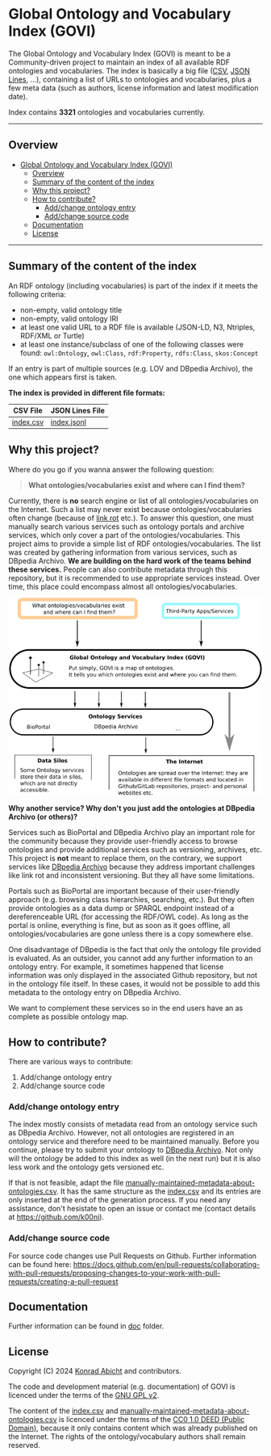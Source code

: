 # Global Ontology and Vocabulary Index (GOVI)

The Global Ontology and Vocabulary Index (GOVI) is meant to be a Community-driven project to maintain an index of all available RDF ontologies and vocabularies.
The index is basically a big file ([CSV](https://en.wikipedia.org/wiki/Comma-separated_values), [JSON Lines](https://jsonlines.org/), ...), containing a list of URLs to ontologies and vocabularies, plus a few meta data (such as authors, license information and latest modification date).

Index contains **3321** ontologies and vocabularies currently.

---

## Overview

- [Global Ontology and Vocabulary Index (GOVI)](#global-ontology-and-vocabulary-index-govi)
  - [Overview](#overview)
  - [Summary of the content of the index](#summary-of-the-content-of-the-index)
  - [Why this project?](#why-this-project)
  - [How to contribute?](#how-to-contribute)
    - [Add/change ontology entry](#addchange-ontology-entry)
    - [Add/change source code](#addchange-source-code)
  - [Documentation](#documentation)
  - [License](#license)

---

## Summary of the content of the index

An RDF ontology (including vocabularies) is part of the index if it meets the following criteria:
* non-empty, valid ontology title
* non-empty, valid ontology IRI
* at least one valid URL to a RDF file is available (JSON-LD, N3, Ntriples, RDF/XML or Turtle)
* at least one instance/subclass of one of the following classes were found: `owl:Ontology`, `owl:Class`, `rdf:Property`, `rdfs:Class`, `skos:Concept`

If an entry is part of multiple sources (e.g. LOV and DBpedia Archivo), the one which appears first is taken.

**The index is provided in different file formats:**

| CSV File                 | JSON Lines File              |
|--------------------------|------------------------------|
| [index.csv](./index.csv) | [index.jsonl](./index.jsonl) |

## Why this project?

Where do you go if you wanna answer the following question:

> **What ontologies/vocabularies exist and where can I find them?**

Currently, there is **no** search engine or list of all ontologies/vocabularies on the Internet.
Such a list may never exist because ontologies/vocabularies often change (because of [link rot](https://en.wikipedia.org/wiki/Link_rot) etc.).
To answer this question, one must manually search various services such as ontology portals and archive services, which only cover a part of the ontologies/vocabularies.
This project aims to provide a simple list of RDF ontologies/vocabularies.
The list was created by gathering information from various services, such as DBpedia Archivo.
**We are building on the hard work of the teams behind these services.**
People can also contribute metadata through this repository, but it is recommended to use appropriate services instead.
Over time, this place could encompass almost all ontologies/vocabularies.

![illustration govi and ontology services](./doc/images/illustration.png)

**Why another service? Why don't you just add the ontologies at DBpedia Archivo (or others)?**

Services such as BioPortal and DBpedia Archivo play an important role for the community because they provide user-friendly access to browse ontologies and provide additional services such as versioning, archives, etc.
This project is **not** meant to replace them, on the contrary, we support services like [DBpedia Archivo](https://archivo.dbpedia.org/) because they address important challenges like link rot and inconsistent versioning.
But they all have some limitations.

Portals such as BioPortal are important because of their user-friendly approach (e.g. browsing class hierarchies, searching, etc.).
But they often provide ontologies as a data dump or SPARQL endpoint instead of a dereferenceable URL (for accessing the RDF/OWL code).
As long as the portal is online, everything is fine, but as soon as it goes offline, all ontologies/vocabularies are gone unless there is a copy somewhere else.

One disadvantage of DBpedia is the fact that only the ontology file provided is evaluated.
As an outsider, you cannot add any further information to an ontology entry.
For example, it sometimes happened that license information was only displayed in the associated Github repository, but not in the ontology file itself.
In these cases, it would not be possible to add this metadata to the ontology entry on DBpedia Archivo.

We want to complement these services so in the end users have an as complete as possible ontology map.

## How to contribute?

There are various ways to contribute:
1. Add/change ontology entry
2. Add/change source code

### Add/change ontology entry

The index mostly consists of metadata read from an ontology service such as DBpedia Archivo.
However, not all ontologies are registered in an ontology service and therefore need to be maintained manually.
Before you continue, please try to submit your ontology to [DBpedia Archivo](https://archivo.dbpedia.org/add).
Not only will the ontology be added to this index as well (in the next run) but it is also less work and the ontology gets versioned etc.

If that is not feasible, adapt the file [manually-maintained-metadata-about-ontologies.csv](./manually-maintained-metadata-about-ontologies.csv).
It has the same structure as the [index.csv](./index.csv) and its entries are only inserted at the end of the generation process.
If you need any assistance, don't hesistate to open an issue or contact me (contact details at https://github.com/k00ni).

### Add/change source code

For source code changes use Pull Requests on Github.
Further information can be found here: https://docs.github.com/en/pull-requests/collaborating-with-pull-requests/proposing-changes-to-your-work-with-pull-requests/creating-a-pull-request

## Documentation

Further information can be found in [doc](./doc/) folder.

## License

Copyright (C) 2024 [Konrad Abicht](https://inspirito.de) and contributors.

The code and development material (e.g. documentation) of GOVI is licenced under the terms of the [GNU GPL v2](./LICENSE).

The content of the [index.csv](./index.csv) and [manually-maintained-metadata-about-ontologies.csv](./manually-maintained-metadata-about-ontologies.csv) is licenced under the terms of the [CC0 1.0 DEED (Public Domain)](https://creativecommons.org/publicdomain/zero/1.0/), because it only contains content which was already published on the Internet.
The rights of the ontology/vocabulary authors shall remain reserved.
